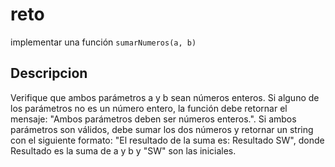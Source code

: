 # reto
implementar una función `sumarNumeros(a, b)`
## Descripcion 
Verifique que ambos parámetros a y b sean números enteros.
Si alguno de los parámetros no es un número entero, la función debe retornar el mensaje: "Ambos parámetros deben ser números enteros.".
Si ambos parámetros son válidos, debe sumar los dos números y retornar un string con el siguiente formato: 
"El resultado de la suma es: Resultado SW", donde Resultado es la suma de a y b y "SW" son las iniciales.

